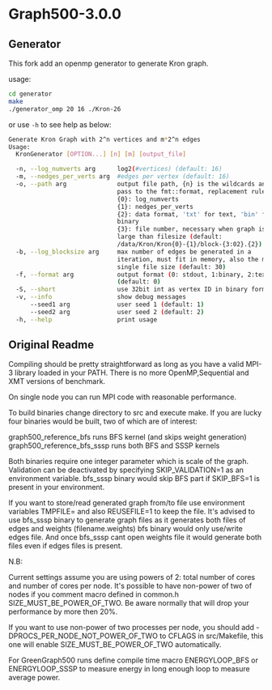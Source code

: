 # Graph500-3.0.0

## Generator

This fork add an openmp generator to generate Kron graph.

usage:

```sh
cd generator
make
./generator_omp 20 16 ./Kron-26
```

or use `-h` to see help as below:

```sh
Generate Kron Graph with 2^n vertices and m*2^n edges
Usage:
  KronGenerator [OPTION...] [n] [m] [output_file]

  -n, --log_numverts arg      log2(#vertices) (default: 16)
  -m, --nedges_per_verts arg  #edges per vertex (default: 16)
  -o, --path arg              output file path, {n} is the wildcards and
                              pass to the fmt::format, replacement rule:
                              {0}: log_numverts
                              {1}: nedges_per_verts
                              {2}: data format, 'txt' for text, 'bin' for
                              binary
                              {3}: file number, necessary when graph is
                              large than filesize (default:
                              /data/Kron/Kron{0}-{1}/block-{3:02}.{2})
  -b, --log_blocksize arg     max number of edges be generated in a
                              iteration, must fit in memory, also the max
                              single file size (default: 30)
  -f, --format arg            output format (0: stdout, 1:binary, 2:text)
                              (default: 0)
  -S, --short                 use 32bit int as vertex ID in binary format
  -v, --info                  show debug messages
      --seed1 arg             user seed 1 (default: 1)
      --seed2 arg             user seed 2 (default: 2)
  -h, --help                  print usage
```

## Original Readme


Compiling should be pretty straightforward as long as you have a valid MPI-3 library loaded in your PATH.
There is no more OpenMP,Sequential and XMT versions of benchmark.

On single node you can run MPI code with reasonable performance.

To build binaries change directory to src and execute make.
If you are lucky four binaries would be built, two of which are of interest:

graph500_reference_bfs runs BFS kernel (and skips weight generation)
graph500_reference_bfs_sssp runs both BFS and SSSP kernels

Both binaries require one integer parameter which is scale of the graph.
Validation can be deactivated by specifying SKIP_VALIDATION=1 as an environment variable.
bfs_sssp binary would skip BFS part if SKIP_BFS=1 is present in your environment.

If you want to store/read generated graph from/to file use environment variables TMPFILE=<filename> and also REUSEFILE=1 to keep the file.
It's advised to use bfs_sssp binary to generate graph files as it generates both files of edges and weights (filename.weights)
bfs binary would only use/write edges file. And once bfs_sssp cant open weights file it would generate both files even if edges files is present.

N.B:

Current settings assume you are using powers of 2: total number of cores and number of cores per node.
It's possible to have non-power of two of nodes if you comment macro defined in common.h SIZE_MUST_BE_POWER_OF_TWO.
Be aware normally that will drop your performance by more then 20%.

If you want to use non-power of two processes per node, you should add -DPROCS_PER_NODE_NOT_POWER_OF_TWO to CFLAGS in src/Makefile,
this one will enable SIZE_MUST_BE_POWER_OF_TWO automatically.

For GreenGraph500 runs define compile time macro ENERGYLOOP_BFS or ENERGYLOOP_SSSP to measure energy in long enough loop to measure average power.

